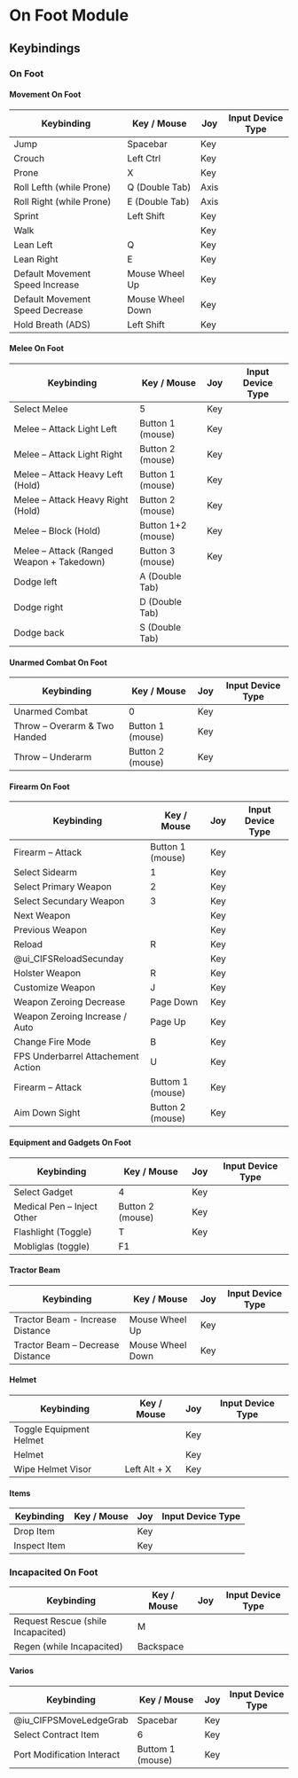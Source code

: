 # On Foot Module

## Keybindings

### On Foot

#### Movement On Foot

| Keybinding                                |  Key / Mouse       | Joy  | Input Device Type     |
| ----------------------------------------- | ------------------ | ---- | --------------------- |
| Jump                                      | Spacebar           | Key  |
| Crouch                                    | Left Ctrl          | Key  |
| Prone                                     | X                  | Key  |
| Roll Lefth (while Prone)                  | Q (Double Tab)     | Axis |
| Roll Right (while Prone)                  | E (Double Tab)     | Axis |
| Sprint                                    | Left Shift         | Key  |
| Walk                                      |                    | Key  |
| Lean Left                                 | Q                  | Key  |
| Lean Right                                | E                  | Key  |
| Default Movement Speed Increase           | Mouse Wheel Up     | Key  |
| Default Movement Speed Decrease           | Mouse Wheel Down   | Key  |
| Hold Breath (ADS)                         | Left Shift         | Key  |

#### Melee On Foot

| Keybinding                                |  Key / Mouse       | Joy  | Input Device Type     |
| ----------------------------------------- | ------------------ | ---- | --------------------- |
| Select Melee                              | 5                  | Key  |
| Melee – Attack Light Left                 | Button 1 (mouse)   | Key  |
| Melee – Attack Light Right                | Button 2 (mouse)   | Key  |
| Melee – Attack Heavy Left (Hold)          | Button 1 (mouse)   | Key  |
| Melee – Attack Heavy Right (Hold)         | Button 2 (mouse)   | Key  |
| Melee – Block (Hold)                      | Button 1+2 (mouse) | Key  |
| Melee – Attack (Ranged Weapon + Takedown) | Button 3 (mouse)   | Key  |
| Dodge left                                | A (Double Tab)     |      |
| Dodge right                               | D (Double Tab)     |      |
| Dodge back                                | S (Double Tab)     |      |

#### Unarmed Combat On Foot

| Keybinding                                |  Key / Mouse       | Joy  | Input Device Type     |
| ----------------------------------------- | ------------------ | ---- | --------------------- |
| Unarmed Combat                            | 0                  | Key  |
| Throw – Overarm & Two Handed              | Button 1 (mouse)   | Key  |
| Throw – Underarm                          | Button 2 (mouse)   | Key  |

#### Firearm On Foot

| Keybinding                                |  Key / Mouse       | Joy  | Input Device Type     |
| ----------------------------------------- | ------------------ | ---- | --------------------- |
| Firearm – Attack                          | Button 1 (mouse)   | Key  |
| Select Sidearm                            | 1                  | Key  |
| Select Primary Weapon                     | 2                  | Key  |
| Select Secundary Weapon                   | 3                  | Key  |
| Next Weapon                               |                    | Key  |
| Previous Weapon                           |                    | Key  |
| Reload                                    | R                  | Key  |
| @ui_CIFSReloadSecunday                    |                    | Key  |
| Holster Weapon                            | R                  | Key  |
| Customize Weapon                          | J                  | Key  |
| Weapon Zeroing Decrease                   | Page Down          | Key  |
| Weapon Zeroing Increase / Auto            | Page Up            | Key  |
| Change Fire Mode                          | B                  | Key  |
| FPS Underbarrel Attachement Action        | U                  | Key  |
| Firearm – Attack                          | Buttom 1 (mouse)   | Key  |
| Aim Down Sight                            | Button 2 (mouse)   | Key  |

#### Equipment and Gadgets On Foot

| Keybinding                                |  Key / Mouse       | Joy  | Input Device Type     |
| ----------------------------------------- | ------------------ | ---- | --------------------- |
| Select Gadget                             | 4                  | Key  |
| Medical Pen – Inject Other                | Button 2 (mouse)   | Key  |
| Flashlight (Toggle)                       | T                  | Key  |
| Mobliglas (toggle)                        | F1                 |      |

#### Tractor Beam

| Keybinding                                |  Key / Mouse       | Joy  | Input Device Type     |
| ----------------------------------------- | ------------------ | ---- | --------------------- |
| Tractor Beam - Increase Distance          | Mouse Wheel Up     | Key  |
| Tractor Beam – Decrease Distance          | Mouse Wheel Down   | Key  |


#### Helmet

| Keybinding                                |  Key / Mouse       | Joy  | Input Device Type     |
| ----------------------------------------- | ------------------ | ---- | --------------------- |
| Toggle Equipment Helmet                   |                    | Key  |
| Helmet                                    |                    | Key  |
| Wipe Helmet Visor                         | Left Alt + X       | Key  |

#### Items

| Keybinding                                |  Key / Mouse       | Joy  | Input Device Type     |
| ----------------------------------------- | ------------------ | ---- | --------------------- |
| Drop Item                                 |                    | Key  |
| Inspect Item                              |                    | Key  |

### Incapacited On Foot

| Keybinding                                |  Key / Mouse       | Joy  | Input Device Type     |
| ----------------------------------------- | ------------------ | ---- | --------------------- |
| Request Rescue (shile Incapacited)        | M                  |      |
| Regen (while Incapacited)                 | Backspace          |      |

#### Varios

| Keybinding                                |  Key / Mouse       | Joy  | Input Device Type     |
| ----------------------------------------- | ------------------ | ---- | --------------------- |
| @iu_CIFPSMoveLedgeGrab                    | Spacebar           | Key  |
| Select Contract Item                      | 6                  | Key  |
| Port Modification Interact                | Buttom 1 (mouse)   | Key  |
